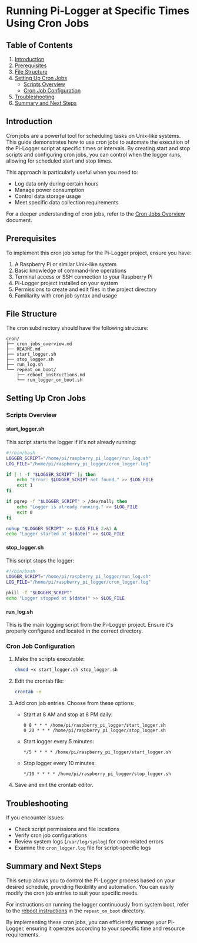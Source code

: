 
# Running Pi-Logger at Specific Times Using Cron Jobs

## Table of Contents

1. [Introduction](#introduction)
2. [Prerequisites](#prerequisites)
3. [File Structure](#file-structure)
4. [Setting Up Cron Jobs](#setting-up-cron-jobs)
   - [Scripts Overview](#scripts-overview)
   - [Cron Job Configuration](#cron-job-configuration)
5. [Troubleshooting](#troubleshooting)
6. [Summary and Next Steps](#summary-and-next-steps)

## Introduction

Cron jobs are a powerful tool for scheduling tasks on Unix-like systems. This guide demonstrates how to use cron jobs to automate the execution of the Pi-Logger script at specific times or intervals. By creating start and stop scripts and configuring cron jobs, you can control when the logger runs, allowing for scheduled start and stop times.

This approach is particularly useful when you need to:
- Log data only during certain hours
- Manage power consumption
- Control data storage usage
- Meet specific data collection requirements

For a deeper understanding of cron jobs, refer to the [Cron Jobs Overview](./cron_jobs_overview.md) document.

## Prerequisites

To implement this cron job setup for the Pi-Logger project, ensure you have:

1. A Raspberry Pi or similar Unix-like system
2. Basic knowledge of command-line operations
3. Terminal access or SSH connection to your Raspberry Pi
4. Pi-Logger project installed on your system
5. Permissions to create and edit files in the project directory
6. Familiarity with cron job syntax and usage

## File Structure

The cron subdirectory should have the following structure:

```
cron/
├── cron_jobs_overview.md
├── README.md
├── start_logger.sh
├── stop_logger.sh
├── run_log.sh
└── repeat_on_boot/
    ├── reboot_instructions.md
    └── run_logger_on_boot.sh
```

## Setting Up Cron Jobs

### Scripts Overview

#### start_logger.sh

This script starts the logger if it's not already running:

```bash
#!/bin/bash
LOGGER_SCRIPT="/home/pi/raspberry_pi_logger/run_log.sh"
LOG_FILE="/home/pi/raspberry_pi_logger/cron_logger.log"

if [ ! -f "$LOGGER_SCRIPT" ]; then
    echo "Error: $LOGGER_SCRIPT not found." >> $LOG_FILE
    exit 1
fi

if pgrep -f "$LOGGER_SCRIPT" > /dev/null; then
    echo "Logger is already running." >> $LOG_FILE
    exit 0
fi

nohup "$LOGGER_SCRIPT" >> $LOG_FILE 2>&1 &
echo "Logger started at $(date)" >> $LOG_FILE
```

#### stop_logger.sh

This script stops the logger:

```bash
#!/bin/bash
LOGGER_SCRIPT="/home/pi/raspberry_pi_logger/run_log.sh"
LOG_FILE="/home/pi/raspberry_pi_logger/cron_logger.log"

pkill -f "$LOGGER_SCRIPT"
echo "Logger stopped at $(date)" >> $LOG_FILE
```

#### run_log.sh

This is the main logging script from the Pi-Logger project. Ensure it's properly configured and located in the correct directory.

### Cron Job Configuration

1. Make the scripts executable:
   ```bash
   chmod +x start_logger.sh stop_logger.sh
   ```

2. Edit the crontab file:
   ```bash
   crontab -e
   ```

3. Add cron job entries. Choose from these options:

   - Start at 8 AM and stop at 8 PM daily:
     ```
     0 8 * * * /home/pi/raspberry_pi_logger/start_logger.sh
     0 20 * * * /home/pi/raspberry_pi_logger/stop_logger.sh
     ```

   - Start logger every 5 minutes:
     ```
     */5 * * * * /home/pi/raspberry_pi_logger/start_logger.sh
     ```

   - Stop logger every 10 minutes:
     ```
     */10 * * * * /home/pi/raspberry_pi_logger/stop_logger.sh
     ```

4. Save and exit the crontab editor.

## Troubleshooting

If you encounter issues:

- Check script permissions and file locations
- Verify cron job configurations
- Review system logs (`/var/log/syslog`) for cron-related errors
- Examine the `cron_logger.log` file for script-specific logs

## Summary and Next Steps

This setup allows you to control the Pi-Logger process based on your desired schedule, providing flexibility and automation. You can easily modify the cron job entries to suit your specific needs.

For instructions on running the logger continuously from system boot, refer to the [reboot instructions](./repeat_on_boot/reboot_instructions.md) in the `repeat_on_boot` directory.

By implementing these cron jobs, you can efficiently manage your Pi-Logger, ensuring it operates according to your specific time and resource requirements.
